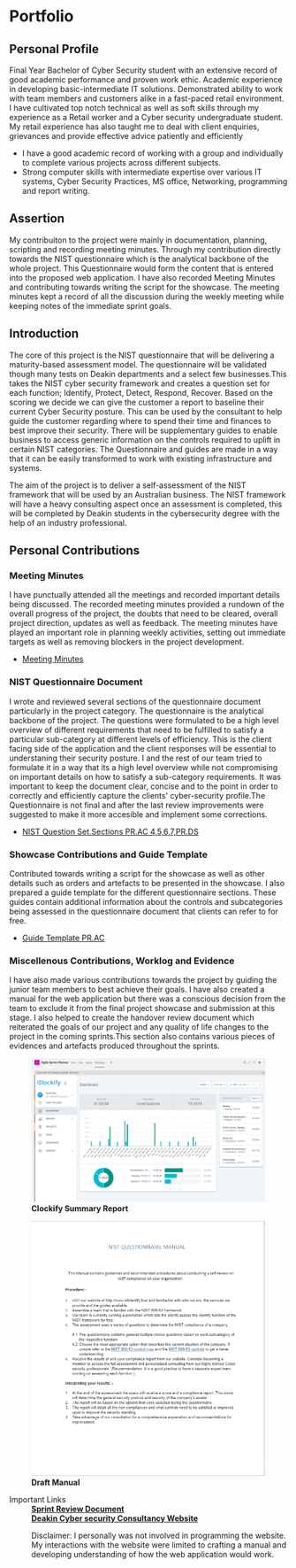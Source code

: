 <html>
    <head>
    </head>
    <body>
        <h1>Portfolio</h1>
        <h2>Personal Profile</h2>
        <p>Final Year Bachelor of Cyber Security student with an extensive record of good academic performance and proven work ethic. Academic experience in developing basic-intermediate IT solutions. Demonstrated ability to work with team members and customers alike in a fast-paced retail environment. I have cultivated top notch technical as well as soft skills through my experience as a Retail worker and a Cyber security undergraduate student. My retail experience has also taught me to deal with client enquiries, grievances and provide effective advice patiently and efficiently</p>
        <ul>
            <li>I have a good academic record of working with a group and individually to complete various projects across different subjects.</li>
            <li>Strong computer skills with intermediate expertise over various IT systems, Cyber Security Practices, MS office, Networking, programming and report writing.</li>            
        </ul>
        <h2>Assertion</h2>
        <p>My contribuiton to the project were mainly in documentation, planning, scripting and recording meeting minutes. Through my contribution directly towards the NIST questionnaire which is the analytical backbone of the whole project. This Questionnaire would form the content that is entered into the proposed web application. I have also recorded Meeting Minutes and contributing towards writing the script for the  showcase. The meeting minutes kept a record of all the discussion during the weekly meeting while keeping notes of the immediate sprint goals.
        </p>
        <h2>Introduction</h2>
        <p>The core of this project is the NIST questionnaire that will be delivering a maturity-based assessment model. The questionnaire will be validated though many tests on Deakin departments and a select few businesses.This takes the NIST cyber security framework and creates a question set for each function; Identify, Protect, Detect, Respond, Recover. Based on the scoring we decide we can give the customer a report to baseline their current Cyber Security posture. This can be used by the consultant to help guide the customer regarding where to spend their time and finances to best improve their security. There will be supplementary guides to enable business to access generic information on the controls required to uplift in certain NIST categories. The Questionnaire and guides are made in a way that it can be easily transformed to work with existing infrastructure and systems.
        </p>
        <p>
        The aim of the project is to deliver a self-assessment of the NIST framework that will be used by an Australian business. The NIST framework will have a heavy consulting aspect once an assessment is completed, this will be completed by Deakin students in the cybersecurity degree with the help of an industry professional. 
        </p>
        <h2>Personal Contributions</h2>
        <h3>Meeting Minutes</h3>
        <p>I have punctually attended all the meetings and recorded important details being discussed. The recorded meeting minutes provided a rundown of the overall progress of the project, the doubts that need to be cleared, overall project direction, updates as well as feedback. The meeting minutes have played an important role in planning weekly activities, setting out immediate targets as well as removing blockers in the project development.</p>
        <ul>
            <li><a href = "https://teams.microsoft.com/l/channel/19%3A083bb410c7b54405aa510e355204da69%40thread.skype/tab%3A%3Ad7d9fcb8-0eab-43e6-b45c-113431e5c4e3?groupId=9b3f6292-dea5-4167-9bdb-56c751f5b0a3&tenantId=d02378ec-1688-46d5-8540-1c28b5f470f6">Meeting Minutes</a></li>
        </ul>
        <h3>NIST Questionnaire Document</h3>
        <p>I wrote and reviewed several sections of the questionnaire document particularly in the project category. The questionnaire is the analytical backbone of the project. The questions were formulated to be a high level overview of different requirements that need to be fulfilled to satisfy a particular sub-category at different levels of efficiency. This is the client facing side of the application and the client responses will be essential to understaning their security posture. I and the rest of our team tried to formulate it in a way that its a high level overview while not compromising on important details on how to satisfy a sub-category requirements. It was important to keep the document clear, concise and to the point in order to correctly and efficiently capture the clients' cyber-security profile.The Questionnaire is not final and after the last review improvements were suggested to make it more accesible and implement some corrections.</p>
        <ul>
            <li><a href="https://teams.microsoft.com/l/channel/19%3A083bb410c7b54405aa510e355204da69%40thread.skype/tab%3A%3A5167caff-eab2-4e86-bc50-2c21f060dfcd?groupId=9b3f6292-dea5-4167-9bdb-56c751f5b0a3&tenantId=d02378ec-1688-46d5-8540-1c28b5f470f6">NIST Question Set.Sections PR.AC 4,5,6,7,PR.DS</a></li>
        </ul>
        <h3>Showcase Contributions and Guide Template</h3>
        <p>Contributed towards writing a script for the showcase as well as other details such as orders and artefacts to be presented in the showcase. I also prepared a guide template for the different questionnaire sections. These guides contain additional information about the controls and subcategories being assessed in the questionnaire document that clients can refer to for free.</p>
        <ul><li><a href = "https://teams.microsoft.com/l/file/5CD51658-3B9B-4D00-A10B-A7D2C7B92563?tenantId=d02378ec-1688-46d5-8540-1c28b5f470f6&fileType=docx&objectUrl=https%3A%2F%2Fdeakin365.sharepoint.com%2Fsites%2FCSRI-IDENTIFY-Group2%2FShared%20Documents%2FGeneral%2FGuides%2FGuide_PR.AC_FenilPatel.docx&baseUrl=https%3A%2F%2Fdeakin365.sharepoint.com%2Fsites%2FCSRI-IDENTIFY-Group2&serviceName=teams&threadId=19:083bb410c7b54405aa510e355204da69@thread.skype&groupId=9b3f6292-dea5-4167-9bdb-56c751f5b0a3">Guide Template PR.AC</a></li></ul>
        <h3>Miscellenous Contributions, Worklog and Evidence</h3>
        <p>I have also made various contributions towards the project by guiding the junior team members to best achieve their goals. I have also created a manual for the web application but there was a conscious decision from the team to exclude it from the final project showcase and submission at this stage. I also helped to create the handover review document which reiterated the goals of our project and any quality of life changes to the project in the coming sprints.This section also contains various pieces of evidences and artefacts produced throughout the sprints.</p>
        <figure><img src = "Evidence/Evidence1.jpg"><figcaption><b>Clockify Summary Report</b></figcaption></figure>
        <figure><img src = "Evidence/evidence2.jpg"><figcaption><b>Draft Manual</b></figcaption></figure>
        <dl>
            <dt>Important Links</dt>
            <dd>
                <a href ="https://teams.microsoft.com/l/file/36391271-86f6-419d-b7e5-712daccc84fd?tenantId=d02378ec-1688-46d5-8540-1c28b5f470f6&fileType=docx&objectUrl=https%3A%2F%2Fdeakin365-my.sharepoint.com%2Fpersonal%2Fzhangrongb_deakin_edu_au%2FDocuments%2FMicrosoft%20Teams%20Chat%20Files%2FSIT302%20Review%20-%20CSRI%20NIST.docx&baseUrl=https%3A%2F%2Fdeakin365-my.sharepoint.com%2Fpersonal%2Fzhangrongb_deakin_edu_au%2F&serviceName=p2p&threadId=19:79bea22897d14511a6bf1159e52afdde@thread.v2"><b>Sprint Review Document</b></a>
            </dd>
            <dd>
                <a href = "http://www.sitidentify.live"><b>Deakin Cyber security Consultancy Website</b></a><p>Disclaimer: I personally was not involved in programming the website. My interactions with the website were limited to crafting a manual and developing understanding of how the web application would work.</p>
            </dd>
        </dl>
    </body>
</html>
